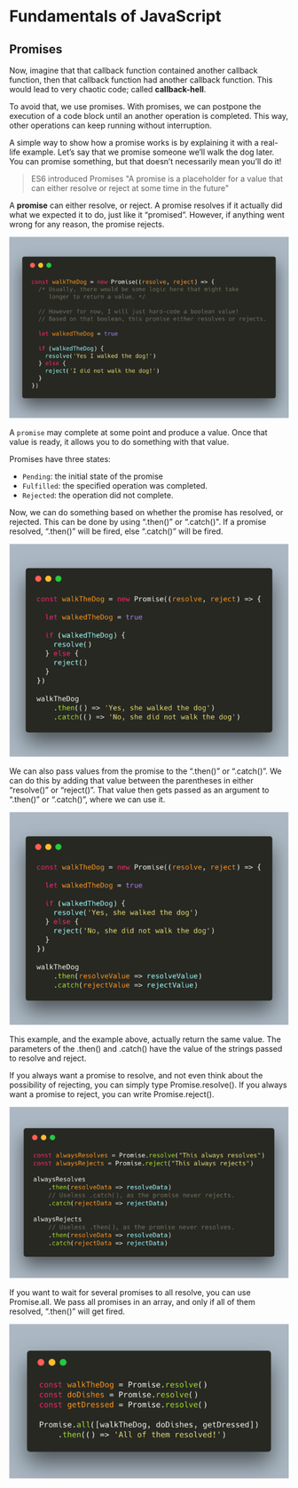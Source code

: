 # Fundamentals of JavaScript

## Promises

Now, imagine that that callback function contained another callback function, then that callback function had another 
callback function. This would lead to very chaotic code; called **callback-hell**.

To avoid that, we use promises. With promises, we can postpone the execution of a code block until an another 
operation is completed. This way, other operations can keep running without interruption.

A simple way to show how a promise works is by explaining it with a real-life example. Let’s say that we promise 
someone we’ll walk the dog later. You can promise something, but that doesn’t necessarily mean you’ll do it! 

> ES6 introduced Promises 
>"A promise is a placeholder for a value that can either resolve or reject at some time in the future"

A **promise** can either resolve, or reject. A promise resolves if it actually did what we expected it to do, just 
like it “promised”. However, if anything went wrong for any reason, the promise rejects. 

![promise](../assets/promise.png)

A `promise` may complete at some point and produce a value. Once that value is ready, it allows you to do something 
with that value.

Promises have three states: 
- `Pending`: the initial state of the promise
- `Fulfilled`: the specified operation was completed.
- `Rejected`: the operation did not complete.

Now, we can do something based on whether the promise has resolved, or rejected. This can be done by using 
“.then()” or “.catch()". If a promise resolved, “.then()” will be fired, else “.catch()” will be fired. 

![promise](../assets/promise-1.png)

We can also pass values from the promise to the “.then()” or “.catch()”. We can do this by adding that value 
between the parentheses in either “resolve()” or “reject()”. That value then gets passed as an argument to 
“.then()” or “.catch()”, where we can use it.

![promise](../assets/promise-2.png)

This example, and the example above, actually return the same value. The parameters of the .then() and .catch() 
have the value of the strings passed to resolve and reject.


If you always want a promise to resolve, and not even think about the possibility of rejecting, you can simply 
type Promise.resolve(). If you always want a promise to reject, you can write Promise.reject().

![promise](../assets/promise-3.png)

If you want to wait for several promises to all resolve, you can use Promise.all. We pass all promises in an array, 
and only if all of them resolved,  “.then()” will get fired.

![promise](../assets/promise-4.png)


